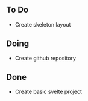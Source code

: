 ## To Do

- Create skeleton layout

## Doing

- Create github repository

## Done

- Create basic svelte project
